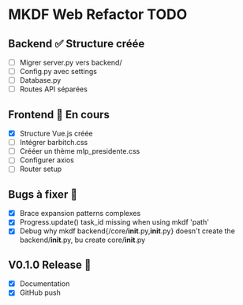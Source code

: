 # MKDF Web Refactor TODO

## Backend ✅ Structure créée
- [ ] Migrer server.py vers backend/
- [ ] Config.py avec settings
- [ ] Database.py 
- [ ] Routes API séparées

## Frontend 🔧 En cours
- [x] Structure Vue.js créée  
- [ ] Intégrer barbitch.css
- [ ] Crééer un thème mlp_presidente.css
- [ ] Configurer axios
- [ ] Router setup

## Bugs à fixer 🐛
- [x] Brace expansion patterns complexes
- [x] Progress.update() task_id missing when using mkdf 'path'
- [x] Debug why mkdf backend{/core/__init__.py,__init__.py} doesn't create the backend/__init__.py, bu create core/__init__.py

## V0.1.0 Release 🚀
- [x] Documentation
- [x] GitHub push
